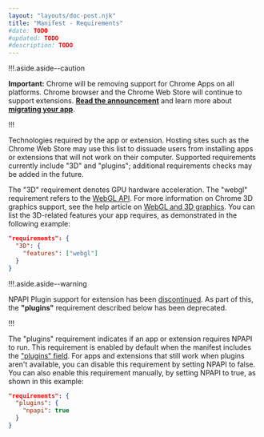 ```yaml
---
layout: "layouts/doc-post.njk"
title: "Manifest - Requirements"
#date: TODO
#updated: TODO
#description: TODO
---
```


!!!.aside.aside--caution

**Important:** Chrome will be removing support for Chrome Apps on all platforms. Chrome browser and
the Chrome Web Store will continue to support extensions. [**Read the announcement**][1] and learn
more about [**migrating your app**][2].

!!!

Technologies required by the app or extension. Hosting sites such as the Chrome Web Store may use
this list to dissuade users from installing apps or extensions that will not work on their computer.
Supported requirements currently include "3D" and "plugins"; additional requirements checks may be
added in the future.

The "3D" requirement denotes GPU hardware acceleration. The "webgl" requirement refers to the [WebGL
API][3]. For more information on Chrome 3D graphics support, see the help article on [WebGL and 3D
graphics][4]. You can list the 3D-related features your app requires, as demonstrated in the
following example:

```json
"requirements": {
  "3D": {
    "features": ["webgl"]
  }
}
```

!!!.aside.aside--warning

NPAPI Plugin support for extension has been [discontinued][5]. As part of this, the **"plugins"**
requirement described below has been deprecated.

!!!

The "plugins" requirement indicates if an app or extension requires NPAPI to run. This requirement
is enabled by default when the manifest includes the ["plugins" field][6]. For apps and extensions
that still work when plugins aren't available, you can disable this requirement by setting NPAPI to
false. You can also enable this requirement manually, by setting NPAPI to true, as shown in this
example:

```json
"requirements": {
  "plugins": {
    "npapi": true
  }
}
```

[1]: https://blog.chromium.org/2020/01/moving-forward-from-chrome-apps.html
[2]: https://developer.chrome.com/apps/migration
[3]: https://www.khronos.org/webgl/
[4]: https://support.google.com/chrome/answer/1220892
[5]: https://blog.chromium.org/2013/09/saying-goodbye-to-our-old-friend-npapi.html
[6]: https://developer.chrome.com/extensions/npapi
